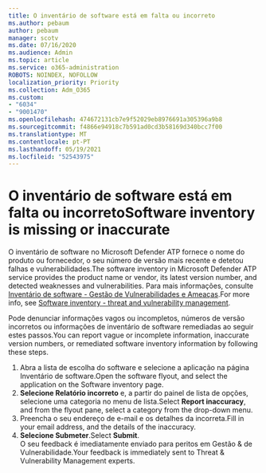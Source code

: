 ```yaml
---
title: O inventário de software está em falta ou incorreto
ms.author: pebaum
author: pebaum
manager: scotv
ms.date: 07/16/2020
ms.audience: Admin
ms.topic: article
ms.service: o365-administration
ROBOTS: NOINDEX, NOFOLLOW
localization_priority: Priority
ms.collection: Adm_O365
ms.custom:
- "6034"
- "9001470"
ms.openlocfilehash: 474672131cb7e9f52029eb8976691a305396a9b8
ms.sourcegitcommit: f4866e94918c7b591ad0cd3b58169d340bcc7f00
ms.translationtype: MT
ms.contentlocale: pt-PT
ms.lasthandoff: 05/19/2021
ms.locfileid: "52543975"
---
```

# <a name="software-inventory-is-missing-or-inaccurate"></a><span data-ttu-id="e37e5-102">O inventário de software está em falta ou incorreto</span><span class="sxs-lookup"><span data-stu-id="e37e5-102">Software inventory is missing or inaccurate</span></span>

<span data-ttu-id="e37e5-103">O inventário de software no Microsoft Defender ATP fornece o nome do produto ou fornecedor, o seu número de versão mais recente e detetou falhas e vulnerabilidades.</span><span class="sxs-lookup"><span data-stu-id="e37e5-103">The software inventory in Microsoft Defender ATP service provides the product name or vendor, its latest version number, and detected weaknesses and vulnerabilities.</span></span> <span data-ttu-id="e37e5-104">Para mais informações, consulte [Inventário de software - Gestão de Vulnerabilidades e Ameaças](/windows/security/threat-protection/microsoft-defender-atp/tvm-software-inventory).</span><span class="sxs-lookup"><span data-stu-id="e37e5-104">For more info, see [Software inventory - threat and vulnerability management](/windows/security/threat-protection/microsoft-defender-atp/tvm-software-inventory).</span></span>

<span data-ttu-id="e37e5-105">Pode denunciar informações vagos ou incompletos, números de versão incorretos ou informações de inventário de software remediadas ao seguir estes passos.</span><span class="sxs-lookup"><span data-stu-id="e37e5-105">You can report vague or incomplete information, inaccurate version numbers, or remediated software inventory information by following these steps.</span></span>  

1. <span data-ttu-id="e37e5-106">Abra a lista de escolha do software e selecione a aplicação na página Inventário de software.</span><span class="sxs-lookup"><span data-stu-id="e37e5-106">Open the software flyout, and select the application on the Software inventory page.</span></span>
2. <span data-ttu-id="e37e5-107">**Selecione Relatório incorreto** e, a partir do painel de lista de opções, selecione uma categoria no menu de lista.</span><span class="sxs-lookup"><span data-stu-id="e37e5-107">Select **Report inaccuracy**, and from the flyout pane, select a category from the drop-down menu.</span></span>
3. <span data-ttu-id="e37e5-108">Preencha o seu endereço de e-mail e os detalhes da incorreta.</span><span class="sxs-lookup"><span data-stu-id="e37e5-108">Fill in your email address, and the details of the inaccuracy.</span></span>
4. <span data-ttu-id="e37e5-109">**Selecione Submeter**.</span><span class="sxs-lookup"><span data-stu-id="e37e5-109">Select **Submit**.</span></span></br>
    <span data-ttu-id="e37e5-110">O seu feedback é imediatamente enviado para peritos em Gestão & de Vulnerabilidade.</span><span class="sxs-lookup"><span data-stu-id="e37e5-110">Your feedback is immediately sent to Threat & Vulnerability Management experts.</span></span>